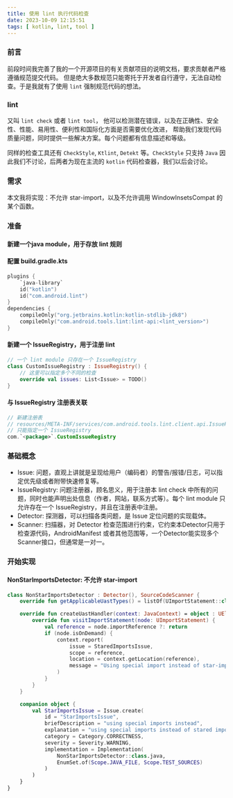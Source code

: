 ```yaml
---
title: 使用 lint 执行代码检查
date: 2023-10-09 12:15:51
tags: [ kotlin, lint, tool ]
---
```


### 前言

前段时间我完善了我的一个开源项目的有关贡献项目的说明文档，要求贡献者严格遵循规范提交代码。
但是绝大多数规范只能寄托于开发者自行遵守，无法自动检查。于是我就有了使用 `lint` 强制规范代码的想法。

### lint

又叫 `lint check` 或者 `lint tool`， 他可以检测潜在错误，以及在正确性、安全性、性能、易用性、便利性和国际化方面是否需要优化改进，
帮助我们发现代码质量问题，同时提供一些解决方案。每个问题都有信息描述和等级。

同样的检查工具还有 `CheckStyle`, `Ktlint`, `Detekt` 等。`CheckStyle` 只支持 `Java`
因此我们不讨论，后两者为现在主流的 `kotlin` 代码检查器，我们以后会讨论。

### 需求

本文我将实现：不允许 star-import，以及不允许调用 WindowInsetsCompat 的某个函数。

### 准备

#### 新建一个java module，用于存放 lint 规则

#### 配置 build.gradle.kts

```kotlin
plugins {
    `java-library`
    id("kotlin")
    id("com.android.lint")
}
dependencies {
    compileOnly("org.jetbrains.kotlin:kotlin-stdlib-jdk8")
    compileOnly("com.android.tools.lint:lint-api:<lint_version>")
}
```

#### 新建一个 IssueRegistry，用于注册 lint

```kotlin
// 一个 lint module 只存在一个 IssueRegistry
class CustomIssueRegistry : IssueRegistry() {
    // 这里可以指定多个不同的检查
    override val issues: List<Issue> = TODO()
}
```

#### 与 IssueRegistry 注册表关联

```kotlin
// 新建注册表
// resources/META-INF/services/com.android.tools.lint.client.api.IssueRegistry
// 只能指定一个 IssueRegistry
com.`<package>`.CustomIssueRegistry
```

### 基础概念

- Issue: 问题，直观上讲就是呈现给用户（编码者）的警告/报错/日志，可以指定优先级或者附带快速修复等。
- IssueRegistry: 问题注册器，顾名思义，用于注册本 lint check 中所有的问题，同时也能声明出处信息（作者，网站，联系方式等）。每个
  lint module 只允许存在一个 IssueRegistry，并且在注册表中注册。
- Detector: 探测器，可以扫描各类问题，是 Issue 定位问题的实现载体。
- Scanner: 扫描器，对 Detector 检查范围进行约束，它约束本Detector只用于检查源代码，AndroidManifest 或者其他范围等，一个Detector能实现多个Scanner接口，但通常是一对一。

### 开始实现

#### NonStarImportsDetector: 不允许 star-import

```kotlin
class NonStarImportsDetector : Detector(), SourceCodeScanner {
    override fun getApplicableUastTypes() = listOf(UImportStatement::class.java)

    override fun createUastHandler(context: JavaContext) = object : UElementHandler() {
        override fun visitImportStatement(node: UImportStatement) {
            val reference = node.importReference ?: return
            if (node.isOnDemand) {
                context.report(
                    issue = StaredImportsIssue,
                    scope = reference,
                    location = context.getLocation(reference),
                    message = "Using special import instead of star-import."
                )
            }
        }
    }

    companion object {
        val StarImportsIssue = Issue.create(
            id = "StarImportsIssue",
            briefDescription = "using special imports instead",
            explanation = "using special imports instead of stared imports",
            category = Category.CORRECTNESS,
            severity = Severity.WARNING,
            implementation = Implementation(
                NonStarImportsDetector::class.java,
                EnumSet.of(Scope.JAVA_FILE, Scope.TEST_SOURCES)
            )
        )
    }
}
```